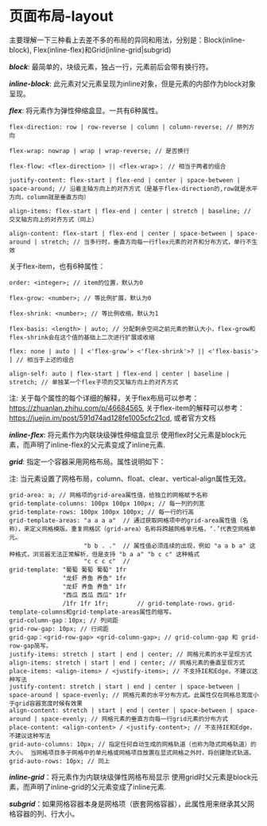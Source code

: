 # 页面布局-layout



主要理解一下三种看上去差不多的布局的异同和用法，分别是：Block(inline-block), Flex(inline-flex)和Grid(inline-grid|subgrid)


***block***: 最简单的，块级元素，独占一行，元素前后会带有换行符。


***inline-block***: 此元素对父元素呈现为inline对象，但是元素的内部作为block对象呈现。


***flex***: 将元素作为弹性伸缩盒显。一共有6种属性。

```
flex-direction: row | row-reverse | column | column-reverse; // 排列方向

flex-wrap: nowrap | wrap | wrap-reverse; // 是否换行

flex-flow: <flex-direction> || <flex-wrap>； // 相当于两者的组合

justify-content: flex-start | flex-end | center | space-between | space-around; // 沿着主轴方向上的对齐方式（是基于flex-direction的,row就是水平方向，column就是垂直方向）

align-items: flex-start | flex-end | center | stretch | baseline; // 交叉轴方向上的对齐方式（同上）

align-content: flex-start | flex-end | center | space-between | space-around | stretch; // 当多行时，垂直方向每一行flex元素的对齐和分布方式，单行不生效
```

关于flex-item，也有6种属性：

```
order: <integer>; // item的位置，默认为0

flex-grow: <number>; // 等比例扩展，默认为0

flex-shrink: <number>; // 等比例收缩，默认为1

flex-basis: <length> | auto; // 分配剩余空间之前元素的默认大小，flex-grow和flex-shrink会在这个值的基础上二次进行扩展或收缩

flex: none | auto | [ <'flex-grow'> <'flex-shrink'>? || <'flex-basis'> ] // 相当于上述的组合

align-self: auto | flex-start | flex-end | center | baseline | stretch; // 单独某一个flex子项的交叉轴方向上的对齐方式
```

注: 关于每个属性的每个详细的解释，关于flex布局可以参考：https://zhuanlan.zhihu.com/p/46684565, 关于flex-item的解释可以参考：https://juejin.im/post/591d74ad128fe1005cfc21cd, 或者官方文档


***inline-flex***: 将元素作为内联块级弹性伸缩盒显示 使用flex时父元素是block元素，而声明了inline-flex的父元素变成了inline元素.


***grid***: 指定一个容器采用网格布局。属性说明如下：

注: 当元素设置了网格布局，column、float、clear、vertical-align属性无效。

```
grid-area: a; // 网格项的grid-area属性值，给独立的网格赋予名称
grid-template-columns: 100px 100px 100px; // 每一列的列宽
grid-template-rows: 100px 100px 100px; // 每一行的行高
grid-template-areas: "a a a a"  // 通过获取网格项中的grid-area属性值（名称），来定义网格模版。重复网格区（grid-area）名称将跨越网格单元格，‘.’代表空网格单元。
                     "b b . ."  // 属性值必须连续的出现，例如 "a a b a" 这种格式，浏览器无法正常解析，但是支持 "b a a" "b c c" 这种格式
                     "c c c c"  // 
grid-template: "葡萄 葡萄 葡萄" 1fr 
               "龙虾 养鱼 养鱼" 1fr 
               "龙虾 养鱼 养鱼" 1fr 
               "西瓜 西瓜 西瓜" 1fr
               /1fr 1fr 1fr;        // grid-template-rows，grid-template-columns和grid-template-areas属性的缩写。
grid-column-gap：10px; // 列间距
grid-row-gap: 10px; // 行间距 
grid-gap：<grid-row-gap> <grid-column-gap>; // grid-column-gap 和 grid-row-gap简写。
justify-items: stretch | start | end | center; // 网格元素的水平呈现方式
align-items: stretch | start | end | center; // 网格元素的垂直呈现方式
place-items: <align-items> / <justify-items>; // 不支持IE和Edge，不建议这种写法
justify-content: stretch | start | end | center | space-between | space-around | space-evenly; // 网格元素的水平分布方式。此属性仅在网格总宽度小于grid容器宽度时候有效果
align-content: stretch | start | end | center | space-between | space-around | space-evenly; // 网格元素的垂直方向每一行grid元素的分布方式
place-content: <align-content> / <justify-content>; // 不支持IE和Edge，不建议这种写法
grid-auto-columns: 10px; // 指定任何自动生成的网格轨道（也称为隐式网格轨道）的大小。 当网格项目多于网格中的单元格或网格项目放置在显式网格之外时，将创建隐式轨道。
grid-auto-rows: 10px; // 同上
```

***inline-grid***：将元素作为内联块级弹性网格布局显示 使用grid时父元素是block元素，而声明了inline-grid的父元素变成了inline元素.

***subgrid***：如果网格容器本身是网格项（嵌套网格容器），此属性用来继承其父网格容器的列、行大小。

